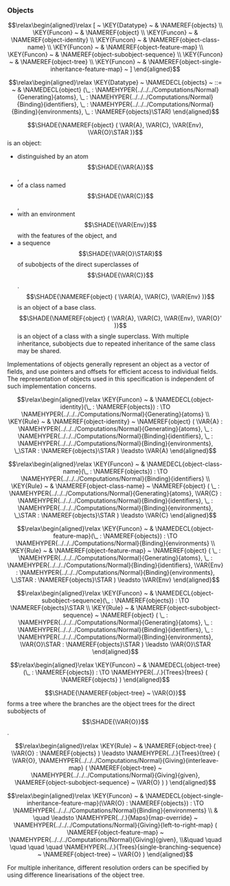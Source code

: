 ### Objects
               


$$\relax\begin{aligned}\relax
  [ ~ 
  \KEY{Datatype} ~ & \NAMEREF{objects} \\
  \KEY{Funcon} ~ & \NAMEREF{object} \\
  \KEY{Funcon} ~ & \NAMEREF{object-identity} \\
  \KEY{Funcon} ~ & \NAMEREF{object-class-name} \\
  \KEY{Funcon} ~ & \NAMEREF{object-feature-map} \\
  \KEY{Funcon} ~ & \NAMEREF{object-subobject-sequence} \\
  \KEY{Funcon} ~ & \NAMEREF{object-tree} \\
  \KEY{Funcon} ~ & \NAMEREF{object-single-inheritance-feature-map}
  ~ ]
\end{aligned}$$

$$\relax\begin{aligned}\relax
  \KEY{Datatype} ~ 
  \NAMEDECL{objects}  
  ~ ::= ~ & \NAMEDECL{object} (\_ : \NAMEHYPER{../../../Computations/Normal}{Generating}{atoms}, \_ : \NAMEHYPER{../../../Computations/Normal}{Binding}{identifiers}, \_ : \NAMEHYPER{../../../Computations/Normal}{Binding}{environments}, \_ : \NAMEREF{objects}\STAR)
\end{aligned}$$


  $$\SHADE{\NAMEREF{object}
           ( \VAR{A},   
             \VAR{C},   
             \VAR{Env},   
             \VAR{O}\STAR )}$$ is an object:
  * distinguished by an atom $$\SHADE{\VAR{A}}$$,
  * of a class named $$\SHADE{\VAR{C}}$$,
  * with an environment $$\SHADE{\VAR{Env}}$$ with the features of the object, and 
  * a sequence $$\SHADE{\VAR{O}\STAR}$$ of subobjects of the direct superclasses of $$\SHADE{\VAR{C}}$$.
  $$\SHADE{\NAMEREF{object}
           ( \VAR{A},   
             \VAR{C},   
             \VAR{Env} )}$$ is an object of a base class.
  $$\SHADE{\NAMEREF{object}
           ( \VAR{A},   
             \VAR{C},   
             \VAR{Env},   
             \VAR{O}' )}$$ is an object of a class with a single superclass.
  With multiple inheritance, subobjects due to repeated inheritance of the 
  same class may be shared.
  
  Implementations of objects generally represent an object as a vector of
  fields, and use pointers and offsets for efficient access to individual
  fields. The representation of objects used in this specification is
  independent of such implementation concerns.


$$\relax\begin{aligned}\relax
  \KEY{Funcon} ~ 
  & \NAMEDECL{object-identity}(\_ : \NAMEREF{objects}) :  \TO \NAMEHYPER{../../../Computations/Normal}{Generating}{atoms}
\\
  \KEY{Rule} ~ 
    & \NAMEREF{object-identity} ~
        \NAMEREF{object}
          ( \VAR{A} : \NAMEHYPER{../../../Computations/Normal}{Generating}{atoms},    
            \_ : \NAMEHYPER{../../../Computations/Normal}{Binding}{identifiers},    
            \_ : \NAMEHYPER{../../../Computations/Normal}{Binding}{environments},    
            \_\STAR : \NAMEREF{objects}\STAR ) \leadsto
        \VAR{A}
\end{aligned}$$

$$\relax\begin{aligned}\relax
  \KEY{Funcon} ~ 
  & \NAMEDECL{object-class-name}(\_ : \NAMEREF{objects}) :  \TO \NAMEHYPER{../../../Computations/Normal}{Binding}{identifiers}
\\
  \KEY{Rule} ~ 
    & \NAMEREF{object-class-name} ~
        \NAMEREF{object}
          ( \_ : \NAMEHYPER{../../../Computations/Normal}{Generating}{atoms},    
            \VAR{C} : \NAMEHYPER{../../../Computations/Normal}{Binding}{identifiers},    
            \_ : \NAMEHYPER{../../../Computations/Normal}{Binding}{environments},    
            \_\STAR : \NAMEREF{objects}\STAR ) \leadsto
        \VAR{C}
\end{aligned}$$

$$\relax\begin{aligned}\relax
  \KEY{Funcon} ~ 
  & \NAMEDECL{object-feature-map}(\_ : \NAMEREF{objects}) :  \TO \NAMEHYPER{../../../Computations/Normal}{Binding}{environments}
\\
  \KEY{Rule} ~ 
    & \NAMEREF{object-feature-map} ~
        \NAMEREF{object}
          ( \_ : \NAMEHYPER{../../../Computations/Normal}{Generating}{atoms},    
            \_ : \NAMEHYPER{../../../Computations/Normal}{Binding}{identifiers},    
            \VAR{Env} : \NAMEHYPER{../../../Computations/Normal}{Binding}{environments},    
            \_\STAR : \NAMEREF{objects}\STAR ) \leadsto
        \VAR{Env}
\end{aligned}$$

$$\relax\begin{aligned}\relax
  \KEY{Funcon} ~ 
  & \NAMEDECL{object-subobject-sequence}(\_ : \NAMEREF{objects}) :  \TO \NAMEREF{objects}\STAR
\\
  \KEY{Rule} ~ 
    & \NAMEREF{object-subobject-sequence} ~
        \NAMEREF{object}
          ( \_ : \NAMEHYPER{../../../Computations/Normal}{Generating}{atoms},    
            \_ : \NAMEHYPER{../../../Computations/Normal}{Binding}{identifiers},    
            \_ : \NAMEHYPER{../../../Computations/Normal}{Binding}{environments},    
            \VAR{O}\STAR : \NAMEREF{objects}\STAR ) \leadsto
        \VAR{O}\STAR
\end{aligned}$$

$$\relax\begin{aligned}\relax
  \KEY{Funcon} ~ 
  & \NAMEDECL{object-tree}(\_ : \NAMEREF{objects}) :  \TO \NAMEHYPER{../.}{Trees}{trees}
                                                                         ( \NAMEREF{objects} )
\end{aligned}$$


  $$\SHADE{\NAMEREF{object-tree} ~
           \VAR{O}}$$ forms a tree where the branches are the object trees for
  the direct subobjects of $$\SHADE{\VAR{O}}$$.


$$\relax\begin{aligned}\relax
  \KEY{Rule} ~ 
    & \NAMEREF{object-tree}
        ( \VAR{O} : \NAMEREF{objects} ) \leadsto
        \NAMEHYPER{../.}{Trees}{tree}
          ( \VAR{O},   
            \NAMEHYPER{../../../Computations/Normal}{Giving}{interleave-map}
              ( \NAMEREF{object-tree} ~
                  \NAMEHYPER{../../../Computations/Normal}{Giving}{given},    
                \NAMEREF{object-subobject-sequence} ~
                  \VAR{O} ) )
\end{aligned}$$

$$\relax\begin{aligned}\relax
  \KEY{Funcon} ~ 
  & \NAMEDECL{object-single-inheritance-feature-map}(\VAR{O} : \NAMEREF{objects}) :  \TO \NAMEHYPER{../../../Computations/Normal}{Binding}{environments} \\
  & \quad \leadsto \NAMEHYPER{../.}{Maps}{map-override} ~
                     \NAMEHYPER{../../../Computations/Normal}{Giving}{left-to-right-map}
                       ( \NAMEREF{object-feature-map} ~
                           \NAMEHYPER{../../../Computations/Normal}{Giving}{given}, \\&\quad \quad \quad \quad \quad 
                         \NAMEHYPER{../.}{Trees}{single-branching-sequence} ~
                           \NAMEREF{object-tree} ~
                             \VAR{O} )
\end{aligned}$$


  For multiple inheritance, different resolution orders can be specified
  by using difference linearisations of the object tree.




[Funcons-beta]: /CBS-beta/math/Funcons-beta
  "FUNCONS-BETA"
[Unstable-Funcons-beta]: /CBS-beta/math/Unstable-Funcons-beta
  "UNSTABLE-FUNCONS-BETA"
[Languages-beta]: /CBS-beta/math/Languages-beta
  "LANGUAGES-BETA"
[Unstable-Languages-beta]: /CBS-beta/math/Unstable-Languages-beta
  "UNSTABLE-LANGUAGES-BETA"
[CBS-beta]: /CBS-beta 
  "CBS-BETA"
